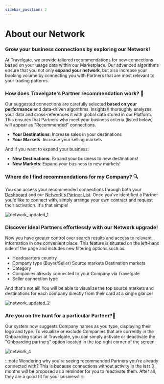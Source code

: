 ```yaml
---
sidebar_position: 2
---
```


# About our Network

### Grow your business connections by exploring our Network!

At Travelgate, we provide tailored recommendations for new connections based on your usage data within our Marketplace. Our advanced algorithms ensure that you not only **expand your network**, but also increase your booking volume by connecting you with Partners that are most relevant to your trading patterns. 

### How does Travelgate's Partner recommendation work? 🌟
Our suggested connections are carefully selected **based on your performance** and data-driven algorithms. InsightsX thoroughly analyzes your data and cross-references it with global data stored in our Platform. This ensures that Partners who meet your business criteria (listed below) will appear as "Recommended" connections.

* **Your Destinations**: Increase sales in your destinations
* **Your Markets**: Increase your selling markets

And if you want to expand your business:

* **New Destinations**: Expand your business to new destinations!
* **New Markets**: Expand your business to new markets!
### Where do I find recommendations for my Company?  🔍
You can access your recommended connections through both your [Dashboard](https://app.travelgatex.com/dashboard) and our [Network's Partner List](https://app.travelgate.com/network/partners). Once you've identified a Partner you'd like to connect with, simply arrange your own contract and request their activation. It's that simple!

![network_updated_1](https://storage.travelgate.com/kbase/network_updated_1.jpg)

### Discover ideal Partners effortlessly with our Network upgrade!
Now you have greater control over search results and access to relevant information in one convenient place. This feature is situated on the left-hand side of the page and includes new filtering options such as:
* Headquarters country
* Company type (Buyer/Seller)
Source markets 
Destination markets
* Category
* Companies already connected to your Company via Travelgate
* Seller connection type

And that's not all! You will be able to visualize the top source markets and destinations for each company directly from their card at a single glance!

![network_updated_2](https://storage.travelgate.com/kbase/network_updated_2.jpg)
 
### Are you on the hunt for a particular Partner?🔎
Our system now suggests Company names as you type, displaying their logo and type. To visualize or exclude Companies that are currently in the Onboarding status at Travelgate, you can simply activate or deactivate the "Onboarding partners" option located in the top right corner of the screen.

![network_4](https://storage.travelgate.com/kbase/network_4.jpg)

 

:::note Wondering why you're seeing recommended Partners you're already connected with?
This is because connections without activity in the last 3 months will be proposed as a reminder for you to reactivate them. After all, they are a good fit for your business!
:::